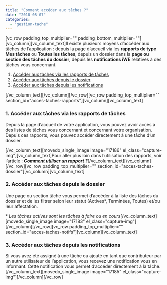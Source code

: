 ```yaml
---
title: "Comment accéder aux tâches ?"
date: "2018-08-07"
categories: 
  - "gestion-tache"
---
```


\[vc\_row padding\_top\_multiplier="" padding\_bottom\_multiplier=""\]\[vc\_column\]\[vc\_column\_text\]Il existe plusieurs moyens d’accéder aux tâches de l’application : depuis la page d’accueil via les **rapports de type Mes tâches** ou **Toutes les tâches**, depuis un dossier dans la **page ou section des tâches du dossier**, depuis les **notifications iWE** relatives à des tâches vous concernant.

1. [Accéder aux tâches via les rapports de tâches](#acces-taches-rapports)
2. [Accéder aux tâches depuis le dossier](#acces-taches-dossier)
3. [Accéder aux tâches depuis les notifications](#acces-taches-notifs)

\[/vc\_column\_text\]\[/vc\_column\]\[/vc\_row\]\[vc\_row padding\_top\_multiplier="" section\_id="acces-taches-rapports"\]\[vc\_column\]\[vc\_column\_text\]

### **1\. Accéder aux tâches via les rapports de tâches**

Depuis la page d’accueil de votre application, vous pouvez avoir accès à des listes de tâches vous concernant et concernant votre organisation. Depuis ces rapports, vous pouvez accéder directement à une tâche d’un dossier.

\[/vc\_column\_text\]\[movedo\_single\_image image="17186" el\_class="capture-img"\]\[vc\_column\_text\]Pour aller plus loin dans l’utilisation des rapports, voir l’article : [_**Comment utiliser un rapport ?**_](https://learn.iwecloud.com/documentation/rapport/comment-utiliser-rapport/)\[/vc\_column\_text\]\[/vc\_column\]\[/vc\_row\]\[vc\_row padding\_top\_multiplier="" section\_id="acces-taches-dossier"\]\[vc\_column\]\[vc\_column\_text\]

### **2\. Accéder aux tâches depuis le dossier**

Une page ou section tâche vous permet d’accéder à la liste des tâches du dossier et de les filtrer selon leur statut (Actives\*, Terminées, Toutes) et/ou leur affectation.

\* _Les tâches actives sont les tâches à faire ou en cours_\[/vc\_column\_text\]\[movedo\_single\_image image="17183" el\_class="capture-img"\]\[/vc\_column\]\[/vc\_row\]\[vc\_row padding\_top\_multiplier="" section\_id="acces-taches-notifs"\]\[vc\_column\]\[vc\_column\_text\]

### **3\. Accéder aux tâches depuis les notifications**

Si vous avez été assigné à une tâche ou ajouté en tant que contributeur par un autre utilisateur de l’application, vous recevez une notification vous en informant. Cette notification vous permet d’accéder directement à la tâche.\[/vc\_column\_text\]\[movedo\_single\_image image="17185" el\_class="capture-img"\]\[/vc\_column\]\[/vc\_row\]
